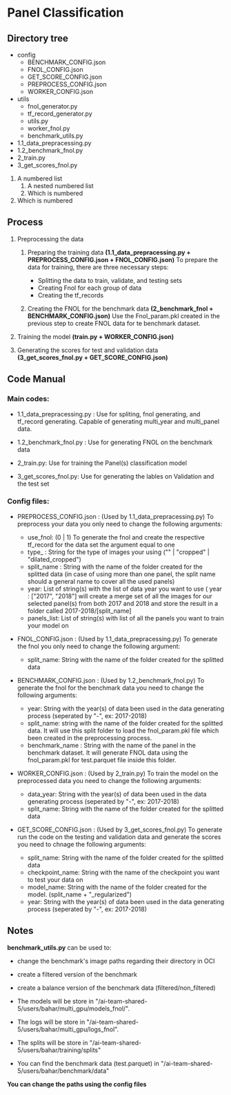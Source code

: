 # Panel Classification

## Directory tree
- config
  - BENCHMARK_CONFIG.json
  - FNOL_CONFIG.json
  - GET_SCORE_CONFIG.json
  - PREPROCESS_CONFIG.json
  - WORKER_CONFIG.json
- utils
  - fnol_generator.py
  - tf_record_generator.py
  - utils.py
  - worker_fnol.py
  - benchmark_utils.py
- 1.1_data_prepracessing.py
- 1.2_benchmark_fnol.py
- 2_train.py
- 3_get_scores_fnol.py


1. A numbered list
    1. A nested numbered list
    2. Which is numbered
2. Which is numbered

## Process

1. Preprocessing the data 
    1. Preparing the training data **(1.1_data_prepracessing.py + PREPROCESS_CONFIG.json + FNOL_CONFIG.json)**
    To prepare the data for training, there are three necessary steps:
          - Splitting the data to train, validate, and testing sets
          - Creating Fnol for each group of data
          - Creating the tf_records 

    2. Creating the FNOL for the benchmark data **(2_benchmark_fnol + BENCHMARK_CONFIG.json)**
    Use the Fnol_param.pkl created in the previous step to create FNOL data for te benchmark dataset.


2. Training the model **(train.py + WORKER_CONFIG.json)**

3. Generating the scores for test and validation data **(3_get_scores_fnol.py + GET_SCORE_CONFIG.json)**

## Code Manual

### Main codes:
- 1.1_data_prepracessing.py : Use for spliting, fnol generating, and tf_record generating. Capable of generating multi_year and multi_panel data.

- 1.2_benchmark_fnol.py : Use for generating FNOL on the benchmark data
- 2_train.py: Use for training the Panel(s) classification model
- 3_get_scores_fnol.py: Use for generating the lables on Validation and the test set

### Config files:

- PREPROCESS_CONFIG.json : (Used by 1.1_data_prepracessing.py) To preprocess your data you only need to change the following arguments:
    - use_fnol: (0 | 1) To generate the fnol and create the respective tf_record for the data set the argument equal to one
    - type_ : String for the type of images your using ("" | "cropped" | "dilated_cropped") 
    - split_name : String with the name of the folder created for the splitted data (in case of using more than one panel, the split name should a general name to cover all the used panels)
    - year: List of string(s) with the list of data year you want to use ( year : ["2017", "2018"] will create a merge set of all the images for our selected panel(s) from both 2017 and 2018 and store the result in a folder called 2017-2018/[split_name]
    - panels_list: List of string(s) with list of all the panels you want to train your model on
    
    
- FNOL_CONFIG.json : (Used by 1.1_data_prepracessing.py) To generate the fnol you only need to change the following argument:
    
    - split_name: String with the name of the folder created for the splitted data
    
- BENCHMARK_CONFIG.json : (Used by 1.2_benchmark_fnol.py) To generate the fnol for the benchmark data you need to change the following arguments:
    - year: String with the year(s) of data been used in the data generating process (seperated by "-", ex: 2017-2018)
    - split_name: string with the name of the folder created for the splitted data. It will use this split folder to load the fnol_param.pkl file which been created in the preprocessing process.
    - benchmark_name : String with the name of the panel in the benchmark dataset. It will generate FNOL data using the fnol_param.pkl for test.parquet file inside this folder.
    
- WORKER_CONFIG.json : (Used by 2_train.py) To train the model on the preprocessed data you need to change the following arguments:
    - data_year: String with the year(s) of data been used in the data generating process (seperated by "-", ex: 2017-2018)
    - split_name: String with the name of the folder created for the splitted data

- GET_SCORE_CONFIG.json : (Used by 3_get_scores_fnol.py) To generate run the code on the testing and validation data and generate the scores  you need to chnage the following arguments:
    - split_name: String with the name of the folder created for the splitted data
    - checkpoint_name: String with the name of the checkpoint you want to test your data on
    - model_name: String with the name of the folder created for the model. (split_name + "_regularized")
    - year: String with the year(s) of data been used in the data generating process (seperated by "-", ex: 2017-2018)
    
    

## Notes
**benchmark_utils.py** can be used to:
  - change the benchmark's image paths regarding their directory in OCI
  - create a filtered version of the benchmark
  - create a balance version of the benchmark data (filtered/non_filtered)


- The models will be store in "/ai-team-shared-5/users/bahar/multi_gpu/models_fnol/". 
- The logs will be store in "/ai-team-shared-5/users/bahar/multi_gpu/logs_fnol".
- The splits will be store in "/ai-team-shared-5/users/bahar/training/splits"
- You can find the  benchmark data (test.parquet) in "/ai-team-shared-5/users/bahar/benchmark/data"

**You can change the paths using the config files**







